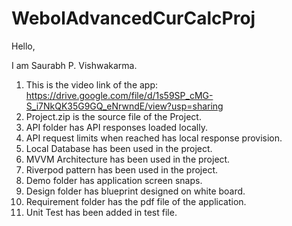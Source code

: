 # WebolAdvancedCurCalcProj

Hello,

I am Saurabh P. Vishwakarma.

1. This is the video link of the app: https://drive.google.com/file/d/1s59SP_cMG-S_i7NkQK35G9GQ_eNrwndE/view?usp=sharing
2. Project.zip is the source file of the Project.
3. API folder has API responses loaded locally.
4. API request limits when reached has local response provision.
5. Local Database has been used in the project.
6. MVVM Architecture has been used in the project.
7. Riverpod pattern has been used in the project.
8. Demo folder has application screen snaps.
9. Design folder has blueprint designed on white board.
10. Requirement folder has the pdf file of the application.
11. Unit Test has been added in test file.


